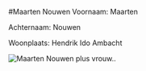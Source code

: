 #Maarten Nouwen
Voornaam: Maarten


Achternaam: Nouwen


Woonplaats: Hendrik Ido Ambacht


![Maarten Nouwen plus vrouw..](https://www.facebook.com/maarten.nouwen.9?fref=photo)
